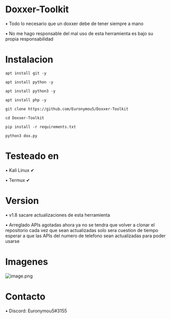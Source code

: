 # Doxxer-Toolkit
• Todo lo necesario que un doxxer debe de tener siempre a mano

• No me hago responsable del mal uso de esta herramienta es bajo su propia responsabilidad
# Instalacion
```
apt install git -y
```
```
apt install python -y
```
```
apt install python3 -y
```
```
apt install php -y
```
```
git clone https://github.com/Euronymou5/Doxxer-Toolkit
```
```
cd Doxxer-Toolkit
```
```
pip install -r requirements.txt
```
```
python3 dox.py
```
# Testeado en
• Kali Linux ✔

• Termux ✔
# Version
• v1.8  sacare actualizaciones de esta herramienta

• Arreglado APIs agotadas ahora ya no se tendra que volver a clonar el repositorio cada vez que sean actualizadas solo sera cuestion de tiempo esperar a que las APIs del numero de telefono sean actualizadas para poder usarse 

# Imagenes
![image.png](https://github.com/Euronymou5/Doxxer-Toolkit/blob/main/.imagenes/imagen.png?raw=true)
# Contacto
• Discord: Euronymou5#3155
